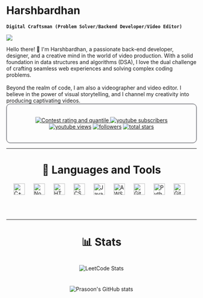 

<link rel="stylesheet" type='text/css' href="https://cdn.jsdelivr.net/gh/devicons/devicon@latest/devicon.min.css" />
          

# Harshbardhan


**`Digital Craftsman (Problem Solver/Backend Developer/Video Editor)`** 
<p> <img src="https://komarev.com/ghpvc/?username=harsh2501"> </p>
Hello there! 👋 I'm Harshbardhan, a passionate back-end developer, designer, and a creative mind in the world of video production. With a solid foundation in data structures and algorithms (DSA), I love the dual challenge of crafting seamless web experiences and solving complex coding problems.
<br>
<br>
Beyond the realm of code, I am also a videographer and video editor. I believe in the power of visual storytelling, and I channel my creativity into producing captivating videos. 
<!--You can catch a glimpse of my video projects on my-->

<br>

<div align ="center" style="border: 1px solid #2E303A; border-radius:10px; padding:20px; max-width: 100%;">
   <p>
      <a href = "https://leetcode.com/u/Harsh_2501/"><img alt="Contest rating and quantile" title="have a look at my leetcodde journey" src="https://img.shields.io/badge/dynamic/json?style=for-the-badge&labelColor=black&color=%23ffa116&label=Solved&query=solvedOverTotal&url=https%3A%2F%2Fleetcode-badge.vercel.app%2Fapi%2Fusers%2FHarsh_2501&logo=leetcode&logoColor=yellow">
      <a href="https://leetcode.com/u/Harsh_2501/">
         <img alt="youtube subscribers" title="This i my ranking on Leetcode" src="https://img.shields.io/badge/dynamic/json?style=for-the-badge&labelColor=black&color=%23ffa116&label=Ranking&query=ranking&url=https%3A%2F%2Fleetcode-badge.vercel.app%2Fapi%2Fusers%2FHarsh_2501&logo=leetcode&logoColor=yellow"/></a>
      <a href="https://leetcode.com/u/Harsh_2501/">     
      <img alt="youtube views" title="This is my contest rating" src="https://img.shields.io/badge/dynamic/json?style=for-the-badge&labelColor=black&color=%23ffa116&label=Rating&query=ratingQuantile&url=https%3A%2F%2Fleetcode-badge.vercel.app%2Fapi%2Fusers%2FHarsh_2501&logo=leetcode&logoColor=yellow"/></a>
      <a href="https://github.com/harsh2501?tab=followers">
         <img alt="followers" title="Follow me on Github" src="https://custom-icon-badges.demolab.com/github/followers/harsh2501?color=236ad3&labelColor=1155ba&style=for-the-badge&logo=person-add&label=Follow&logoColor=white"/></a>
      <a href="https://github.com/harsh2501?tab=repositories&sort=stargazers">
         <img alt="total stars" title="Total stars on GitHub" src="https://custom-icon-badges.demolab.com/github/stars/harsh2501?color=55960c&style=for-the-badge&labelColor=488206&logo=star"/></a>
   </p>
</div>
 
 
 
---
<h1 align="center">🧰 Languages and Tools</h1>
<div style="display:flex; align-items:center; justify-content: center; gap:10px;">
<img align="left" alt="C++" width="30px" style="padding-right:10px;" src="https://cdn.jsdelivr.net/gh/devicons/devicon@latest/icons/cplusplus/cplusplus-original.svg" />
<img align="left" alt="NodeJS" width="30px" style="padding-right:10px;" src="https://cdn.jsdelivr.net/gh/devicons/devicon/icons/nodejs/nodejs-original.svg" />
<img align="left" alt="HTML" width="30px" style="padding-right:10px;" src="https://cdn.jsdelivr.net/gh/devicons/devicon/icons/html5/html5-plain.svg" />
<img align="left" alt="CSS" width="30px" style="padding-right:10px;" src="https://cdn.jsdelivr.net/gh/devicons/devicon/icons/css3/css3-plain.svg" />
<img align="left" alt="JavaScript" width="30px" style="padding-right:10px;" src="https://cdn.jsdelivr.net/gh/devicons/devicon/icons/javascript/javascript-plain.svg" />
<img align="left" alt="AWS" width="30px" style="padding-right:10px;" src="https://cdn.jsdelivr.net/gh/devicons/devicon@latest/icons/amazonwebservices/amazonwebservices-original-wordmark.svg" />         
<img align="left" alt="Git" width="30px" style="padding-right:10px;" src="https://cdn.jsdelivr.net/gh/devicons/devicon/icons/git/git-original.svg" />
<img align="left" alt="Python" width="30px" style="padding-right:10px;" src="https://cdn.jsdelivr.net/gh/devicons/devicon/icons/python/python-plain.svg" />
<img align="left" alt="GitHub" width="30px" style="padding-right:10px;"src="https://cdn.jsdelivr.net/gh/devicons/devicon@latest/icons/github/github-original.svg"/>
</div>
<br>
<br>
<br>

---
<h1 align="center">📊 Stats</h1>
<div align = "center" style="display:flex; flex-direction:column; align-items: center; gap:10px;">

![LeetCode Stats](https://leetcard.jacoblin.cool/Harsh_2501?theme=dark&font=Quando&ext=activity)
<!-- ![LeetCode Stats](https://leetcode.card.workers.dev/PrasoonRawat?theme=dark&font=&extension=activity) -->

![Prasoon's GitHub stats](https://github-readme-stats.vercel.app/api?username=harsh2501&theme=dark&show_icons=true)

</div>
 <!--![GitHub Streak](https://streak-stats.demolab.com?user=PrasoonRawat&theme=gruvbox&border_radius=4.5) -->



<!-- <details>
 <summary><h3>👨‍💻 Prasoon's Coding Journey</h3></summary>
</details> -->
